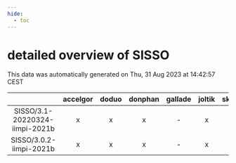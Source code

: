 ```yaml
---
hide:
  - toc
---
```


detailed overview of SISSO
==========================


This data was automatically generated on Thu, 31 Aug 2023 at 14:42:57 CEST  

| |accelgor|doduo|donphan|gallade|joltik|skitty|swalot|victini|
| :---: | :---: | :---: | :---: | :---: | :---: | :---: | :---: | :---: |
|SISSO/3.1-20220324-iimpi-2021b|x|x|x|-|x|x|x|x|
|SISSO/3.0.2-iimpi-2021b|x|x|x|-|x|x|x|x|
